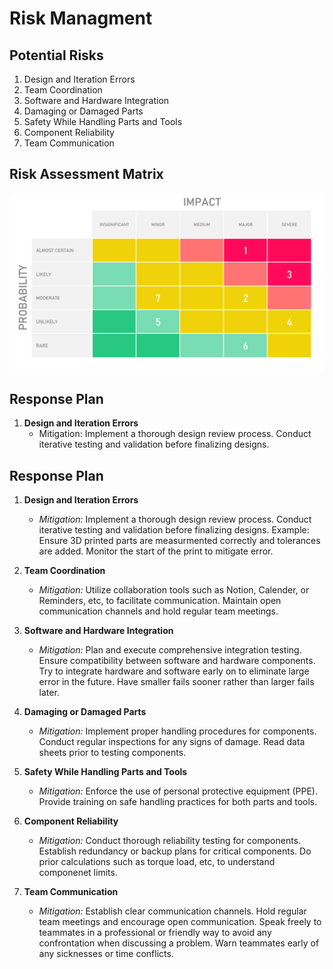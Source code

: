 # Risk Managment 

## Potential Risks 
1. Design and Iteration Errors
2. Team Coordination
3. Software and Hardware Integration
4. Damaging or Damaged Parts
5. Safety While Handling Parts and Tools
6. Component Reliability
7. Team Communication

## Risk Assessment Matrix

![Risk Managment Rating](/Images/5x5_Risk_Managment_Pic.png)

## Response Plan

1. **Design and Iteration Errors**
   - Mitigation: Implement a thorough design review process. Conduct iterative testing and validation before finalizing designs.


## Response Plan

1. **Design and Iteration Errors**
   - *Mitigation:* Implement a thorough design review process. Conduct iterative testing and validation before finalizing designs. Example: Ensure 3D printed parts are measurmented correctly and tolerances are added. Monitor the start of the print to mitigate error.

2. **Team Coordination**
   - *Mitigation:*   Utilize collaboration tools such as Notion, Calender, or Reminders, etc, to facilitate communication. Maintain open communication channels and hold regular team meetings. 

3. **Software and Hardware Integration**
   - *Mitigation:* Plan and execute comprehensive integration testing. Ensure compatibility between software and hardware components. Try to integrate hardware and software early on to eliminate large error in the future. Have smaller fails sooner rather than larger fails later. 

4. **Damaging or Damaged Parts**
   - *Mitigation:* Implement proper handling procedures for components. Conduct regular inspections for any signs of damage. Read data sheets prior to testing components. 

5. **Safety While Handling Parts and Tools**
   - *Mitigation:* Enforce the use of personal protective equipment (PPE). Provide training on safe handling practices for both parts and tools.

6. **Component Reliability**
   - *Mitigation:* Conduct thorough reliability testing for components. Establish redundancy or backup plans for critical components. Do prior calculations such as torque load, etc, to understand componenet limits.

7. **Team Communication**
   - *Mitigation:* Establish clear communication channels. Hold regular team meetings and encourage open communication. Speak freely to teammates in a professional or friendly way to avoid any confrontation when discussing a problem. Warn teammates early of any sicknesses or time conflicts.
   
  
